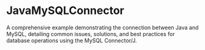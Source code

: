 # JavaMySQLConnector
A comprehensive example demonstrating the connection between Java and MySQL, detailing common issues, solutions, and best practices for database operations using the MySQL Connector/J.
